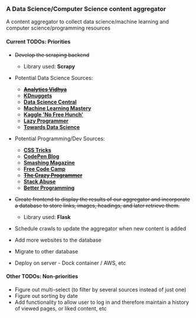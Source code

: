 ### A Data Science/Computer Science content aggregator
A content aggregator to collect data science/machine
learning and computer science/programming resources

#### Current TODOs: Priorities
* ~~Develop the scraping backend~~
    * Library used: **Scrapy**
* Potential Data Science Sources: 
    * ~~**[Analytics Vidhya](https://www.analyticsvidhya.com/blog/)**~~
    * **[KDnuggets](https://www.kdnuggets.com/news/index.html)**
    * **[Data Science Central](https://www.datasciencecentral.com/)**
    * **[Machine Learning Mastery](https://machinelearningmastery.com/blog/)**
    * **[Kaggle 'No Free Hunch'](https://medium.com/kaggle-blog)**
    * **[Lazy Programmer](https://lazyprogrammer.me/)**
    * **[Towards Data Science](https://towardsdatascience.com/)**
* Potential Programming/Dev Sources:
    * **[CSS Tricks](https://css-tricks.com/archives/)**
    * **[CodePen Blog](https://blog.codepen.io/)**
    * **[Smashing Magazine](https://www.smashingmagazine.com/articles/)**
    * **[Free Code Camp](https://www.freecodecamp.org/news/)**
    * ~~**[The Crazy Programmer](https://www.thecrazyprogrammer.com/)**~~
    * **[Stack Abuse](https://stackabuse.com/)**
    * **[Better Programming](https://medium.com/better-programming)**  
    
* ~~Create frontend to display the results of our aggregator and incorporate a database to store links, images, headings, 
and later retrieve them.~~
    * Library used: **Flask**
* Schedule crawls to update the aggregator when new content is added
* Add more websites to the database
* Migrate to other database
* Deploy on server - Dock container / AWS, etc

#### Other TODOs: Non-priorities
* Figure out multi-select (to filter by several sources instead of just one)
* Figure out sorting by date
* Add functionality to allow user to log in and therefore maintain a history of viewed pages, or
liked content, etc


